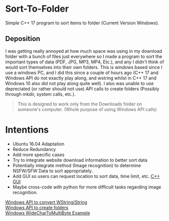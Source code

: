 # Sort-To-Folder
Simple C++ 17 program to sort items to folder (Current Version Windows).

## Deposition

I was getting really annoyed at how much space was using in my download folder with a bunch of files just everywhere so I made a program to sort the important types of data (PDF, JPG, MP3, MP4, Etc.), and any I didn't think of would sort themselves into their own folders. This is windows based since I use a windows PC, and I did this since a couple of hours ago (C++ 17 and Windows API do not exactly play along, and wstring whilst in C++ 17 and Windows 10 also did not play along quite well). I also was unable to use depreciated (or rather should not use) API calls to create folders (Possibly through mkdir, system calls, etc.). 

> This is designed to work only from the Downloads folder on someone's computer. (Whole purpose of using Windows API calls)

# Intentions  
* Ubuntu 16.04 Adaptation
* Reduce Redundancy
* Add more specific cases
* Try to integrate website download information to better sort data
* Potentially integrate method (Image recognition) to determine NSFW/SFW Data to sort appropriately. 
* Add GUI so users can request location to sort data, time limit, etc. [C++ GUI](https://stackoverflow.com/questions/1186017/how-do-i-build-a-graphical-user-interface-in-c)  
* Maybe cross-code with python for more difficult tasks regarding image recognition. 

[Windows API to convert WString/String](https://docs.microsoft.com/en-us/windows/desktop/api/stringapiset/nf-stringapiset-widechartomultibyte)  
[Windows API to create folders](https://docs.microsoft.com/en-us/windows/desktop/api/fileapi/nf-fileapi-createdirectorya)    
[Windows WideCharToMultiByte Example](https://stackoverflow.com/questions/215963/how-do-you-properly-use-widechartomultibyte)  


